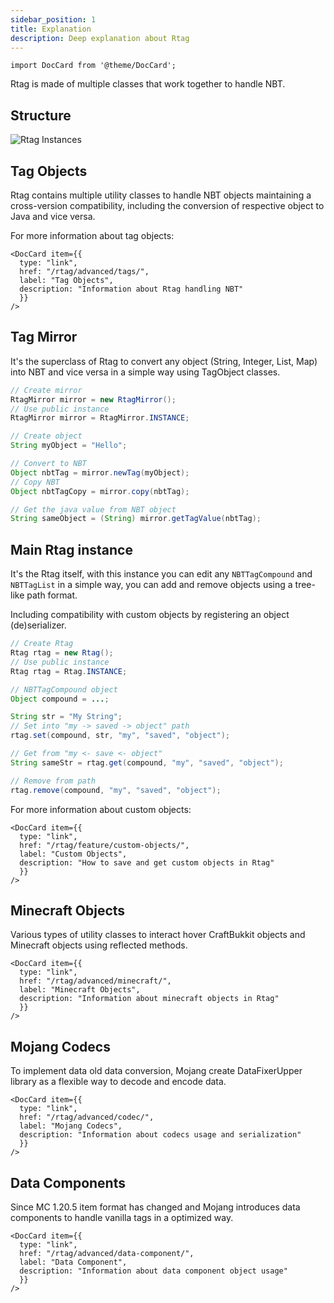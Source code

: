 ```yaml
---
sidebar_position: 1
title: Explanation
description: Deep explanation about Rtag
---
```


```mdx-code-block
import DocCard from '@theme/DocCard';
```

Rtag is made of multiple classes that work together to handle NBT.

## Structure
![Rtag Instances](https://raw.githubusercontent.com/saicone/rtag/main/docs/images/rtag-instances.png)

## Tag Objects

Rtag contains multiple utility classes to handle NBT objects maintaining a cross-version compatibility, including the conversion of respective object to Java and vice versa.

For more information about tag objects:

```mdx-code-block
<DocCard item={{
  type: "link",
  href: "/rtag/advanced/tags/",
  label: "Tag Objects",
  description: "Information about Rtag handling NBT"
  }}
/>
```

## Tag Mirror

It's the superclass of Rtag to convert any object (String, Integer, List, Map) into NBT and vice versa in a simple way using TagObject classes.

```java
// Create mirror
RtagMirror mirror = new RtagMirror();
// Use public instance
RtagMirror mirror = RtagMirror.INSTANCE;

// Create object
String myObject = "Hello";

// Convert to NBT
Object nbtTag = mirror.newTag(myObject);
// Copy NBT
Object nbtTagCopy = mirror.copy(nbtTag);

// Get the java value from NBT object
String sameObject = (String) mirror.getTagValue(nbtTag);
```

## Main Rtag instance

It's the Rtag itself, with this instance you can edit any `NBTTagCompound` and `NBTTagList` in a simple way, you can add and remove objects using a tree-like path format.

Including compatibility with custom objects by registering an object (de)serializer.

```java
// Create Rtag
Rtag rtag = new Rtag();
// Use public instance
Rtag rtag = Rtag.INSTANCE;

// NBTTagCompound object
Object compound = ...;

String str = "My String";
// Set into "my -> saved -> object" path
rtag.set(compound, str, "my", "saved", "object");

// Get from "my <- save <- object"
String sameStr = rtag.get(compound, "my", "saved", "object");

// Remove from path
rtag.remove(compound, "my", "saved", "object");
```

For more information about custom objects:

```mdx-code-block
<DocCard item={{
  type: "link",
  href: "/rtag/feature/custom-objects/",
  label: "Custom Objects",
  description: "How to save and get custom objects in Rtag"
  }}
/>
```

## Minecraft Objects

Various types of utility classes to interact hover CraftBukkit objects and Minecraft objects using reflected methods.

```mdx-code-block
<DocCard item={{
  type: "link",
  href: "/rtag/advanced/minecraft/",
  label: "Minecraft Objects",
  description: "Information about minecraft objects in Rtag"
  }}
/>
```

## Mojang Codecs

To implement data old data conversion, Mojang create DataFixerUpper library as a flexible way to decode and encode data.

```mdx-code-block
<DocCard item={{
  type: "link",
  href: "/rtag/advanced/codec/",
  label: "Mojang Codecs",
  description: "Information about codecs usage and serialization"
  }}
/>
```

## Data Components

Since MC 1.20.5 item format has changed and Mojang introduces data components to handle vanilla tags in a optimized way.

```mdx-code-block
<DocCard item={{
  type: "link",
  href: "/rtag/advanced/data-component/",
  label: "Data Component",
  description: "Information about data component object usage"
  }}
/>
```
